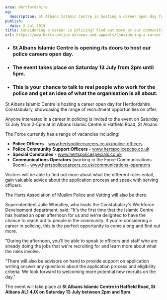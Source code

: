 ```yaml
area: Hertfordshire
og:
  description: St Albans Islamic Centre is hosting a career open day for Hertfordshire Constabulary, showcasing the range of recruitment opportunities on offer.
publish:
  date: 2 Jul 2019
title: Considering a career in policing? Find out more at our community open day
url: https://www.herts.police.uk/news-and-appeals/Considering-a-career-in-policing-Find-out-more-at-our-community-open-day-0434f
```

* ### St Albans Islamic Centre is opening its doors to host our police careers open day.

 * ### The event takes place on Saturday 13 July from 2pm until 5pm.

 * ### This is your chance to talk to real people who work for the police and get an idea of what the organisation is all about.

St Albans Islamic Centre is hosting a career open day for Hertfordshire Constabulary, showcasing the range of recruitment opportunities on offer.

Anyone interested in a career in policing is invited to the event on Saturday 13 July from 2-5pm at St Albans Islamic Centre in Hatfield Road, St Albans.

The Force currently has a range of vacancies including:

 * **Police Officers** \- www.hertspolicecareers.co.uk/police-officers
 * **Police Community Support Officers** \- www.hertspolicepcso.co.uk
 * **Special Constables** - www.hertspolicespecials.co.uk
 * **Communications Operators** (working in the Force Communications Room) - www.hertspolicecareers.co.uk/communications-operators

Visitors will be able to find out more about what the different roles entail, gain valuable advice about the application process and speak with serving officers.

The Herts Association of Muslim Police and Vetting will also be there.

Superintendent Julie Wheatley, who leads the Constabulary's Workforce Development department, said: "It's the first time that the Islamic Centre has hosted an open afternoon for us and we're delighted to have the chance to reach out to people in the community. If you're considering a career in policing, this is the perfect opportunity to come along and find out more.

"During the afternoon, you'll be able to speak to officers and staff who are already doing the jobs that we're recruiting for and learn more about what the roles involve.

"There will also be advisors on hand to provide support on application writing answer any questions about the application process and eligibility criteria. We look forward to welcoming more potential new recruits on the day."

The event will take place at **St Albans Islamic Centre in Hatfield Road, St Albans AL1 4JX on Saturday 13 July between 2pm and 5pm**.
